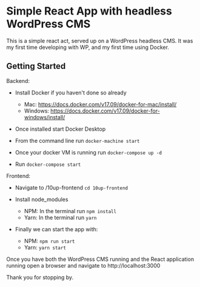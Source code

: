 # Simple React App with headless WordPress CMS

This is a simple react act, served up on a WordPress headless CMS. It was my first time developing with WP, and my first time using Docker. 


## Getting Started

Backend:
 - Install Docker if you haven't done so already
    - Mac: https://docs.docker.com/v17.09/docker-for-mac/install/
    - Windows: https://docs.docker.com/v17.09/docker-for-windows/install/

- Once installed start Docker Desktop
- From the command line run  `docker-machine start`
- Once your docker VM is running run `docker-compose up -d`
- Run `docker-compose start`

Frontend:
- Navigate to /10up-frontend `cd 10up-frontend`
- Install node_modules 
    - NPM: In the terminal run `npm install`
    - Yarn: In the terminal run `yarn`
 
 - Finally we can start the app with:
    - NPM: `npm run start`
    - Yarn: `yarn start`

Once you have both the WordPress CMS running and the React application running open a browser and navigate to http://localhost:3000

Thank you for stopping by.

